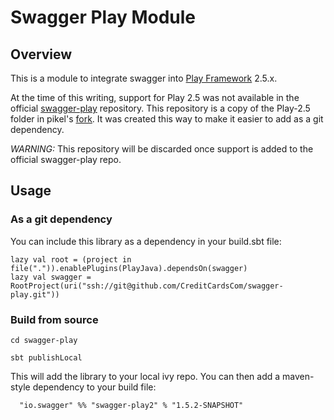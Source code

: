 # Swagger Play Module

## Overview
This is a module to integrate swagger into [Play Framework](http://www.playframework.org) 2.5.x.

At the time of this writing, support for Play 2.5 was not available in the official
[swagger-play](https://github.com/swagger-api/swagger-play) repository. This repository
is a copy of the Play-2.5 folder in pikel's [fork](https://github.com/pikel/swagger-play).
It was created this way to make it easier to add as a git dependency.

*WARNING:* This repository will be discarded once support is added to the official
swagger-play repo.

## Usage

### As a git dependency

You can include this library as a dependency in your build.sbt file:

```
lazy val root = (project in file(".")).enablePlugins(PlayJava).dependsOn(swagger)
lazy val swagger = RootProject(uri("ssh://git@github.com/CreditCardsCom/swagger-play.git"))
```

### Build from source

```
cd swagger-play

sbt publishLocal
```

This will add the library to your local ivy repo. You can then add a maven-style dependency
to your build file:

```
  "io.swagger" %% "swagger-play2" % "1.5.2-SNAPSHOT"
```
